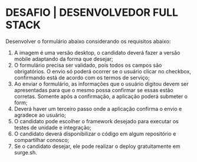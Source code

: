 # DESAFIO | DESENVOLVEDOR FULL STACK

Desenvolver o formulário abaixo considerando os requisitos abaixo: 
1) A imagem é uma versão desktop, o candidato deverá fazer a versão mobile adaptando da forma que desejar; 
2) O formulário precisa ser validado, pois todos os campos são obrigatórios. O envio só poderá ocorrer se o usuário clicar no checkbox, confirmando está de acordo com os termos de serviço; 
3) Ao enviar o formulário, as informações que o usuário digitou devem ser apresentadas para que o mesmo possa confirmar se essas estão corretas. Somente após a confirmação, a aplicação poderá submeter o form; 
4) Deverá haver um terceiro passo onde a aplicação confirma o envio e agradece ao usuário;
5) O candidato pode escolher o framework desejado para executar os testes de unidade e integração;
6) O candidato deverá disponibilizar o código em algum repositório e compartilhar conosco; 
7) Se o candidato desejar, ele pode realizar o deploy gratuitamente em surge.sh.
